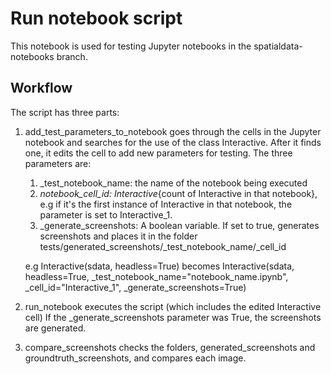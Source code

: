 # Run notebook script

This notebook is used for testing Jupyter notebooks in the spatialdata-notebooks branch.

## Workflow

The script has three parts:

1. add_test_parameters_to_notebook goes through the cells in the Jupyter notebook and searches for the use of the class Interactive. After it finds one, it edits the cell to add new parameters for testing. The three parameters are:

    1. \_test_notebook_name: the name of the notebook being executed
    2. _notebook_cell_id: Interactive_{count of Interactive in that notebook}, e.g if it's the first instance of Interactive in that notebook, the parameter is set to Interactive_1.
    3. \_generate_screenshots: A boolean variable. If set to true, generates screenshots and places it in the folder tests/generated_screenshots/\_test_notebook_name/\_cell_id

    e.g Interactive(sdata, headless=True) becomes Interactive(sdata, headless=True, \_test_notebook_name="notebook_name.ipynb", \_cell_id="Interactive_1", \_generate_screenshots=True)

2. run_notebook executes the script (which includes the edited Interactive cell) If the \_generate_screenshots parameter was True, the screenshots are generated.

3. compare_screenshots checks the folders, generated_screenshots and groundtruth_screenshots, and compares each image.
